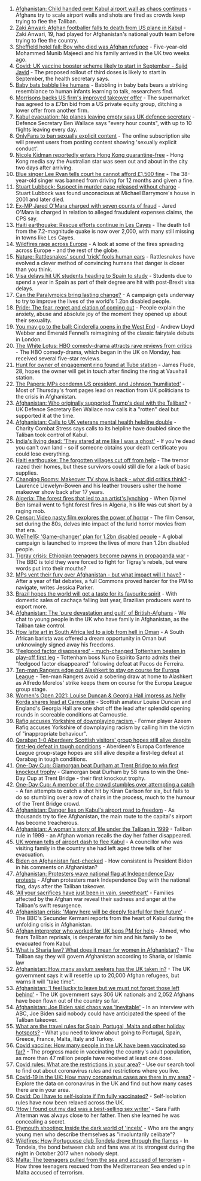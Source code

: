 1. [Afghanistan: Child handed over Kabul airport wall as chaos continues](https://www.bbc.co.uk/news/world-asia-58267756) - Afghans try to scale airport walls and shots are fired as crowds keep trying to flee the Taliban.
2. [Zaki Anwari: Afghan footballer falls to death from US plane in Kabul](https://www.bbc.co.uk/news/world-asia-58272740) - Zaki Anwari, 19, had played for Afghanistan's national youth team before trying to flee the country.
3. [Sheffield hotel fall: Boy who died was Afghan refugee](https://www.bbc.co.uk/news/uk-england-south-yorkshire-58269533) - Five-year-old Mohammed Munib Majeedi and his family arrived in the UK two weeks ago.
4. [Covid: UK vaccine booster scheme likely to start in September - Sajid Javid](https://www.bbc.co.uk/news/uk-58271911) - The proposed rollout of third doses is likely to start in September, the health secretary says.
5. [Baby bats babble like humans](https://www.bbc.co.uk/news/science-environment-58271913) - Babbling in baby bats bears a striking resemblance to human infants learning to talk, researchers find.
6. [Morrisons backs US firm's improved takeover offer](https://www.bbc.co.uk/news/business-58273916) - The supermarket has agreed to a £7bn bid from a US private equity group, ditching a lower offer from another firm.
7. [Kabul evacuation: No planes leaving empty says UK defence secretary](https://www.bbc.co.uk/news/uk-58266555) - Defence Secretary Ben Wallace says "every hour counts", with up to 10 flights leaving every day.
8. [OnlyFans to ban sexually explicit content](https://www.bbc.co.uk/news/business-58273914) - The online subscription site will prevent users from posting content showing 'sexually explicit conduct'.
9. [Nicole Kidman reportedly enters Hong Kong quarantine-free](https://www.bbc.co.uk/news/world-asia-58270417) - Hong Kong media say the Australian star was seen out and about in the city two days after arriving.
10. [Blue singer Lee Ryan tells court he cannot afford £1,500 fine](https://www.bbc.co.uk/news/uk-england-cambridgeshire-58274941) - The 38-year-old singer was banned from driving for 12 months and given a fine.
11. [Stuart Lubbock: Suspect in murder case released without charge](https://www.bbc.co.uk/news/uk-england-essex-58273900) - Stuart Lubbock was found unconscious at Michael Barrymore's house in 2001 and later died.
12. [Ex-MP Jared O'Mara charged with seven counts of fraud](https://www.bbc.co.uk/news/uk-england-south-yorkshire-58272878) - Jared O'Mara is charged in relation to alleged fraudulent expenses claims, the CPS say.
13. [Haiti earthquake: Rescue efforts continue in Les Cayes](https://www.bbc.co.uk/news/world-latin-america-58274326) - The death toll from the 7.2-magnitude quake is now over 2,000, with many still missing in towns like Les Cayes.
14. [Wildfires rage across Europe](https://www.bbc.co.uk/news/world-58257998) - A look at some of the fires spreading across Europe - and the rest of the globe.
15. [Nature: Rattlesnakes' sound 'trick' fools human ears](https://www.bbc.co.uk/news/science-environment-58270599) - Rattlesnakes have evolved a clever method of convincing humans that danger is closer than you think.
16. [Visa delays hit UK students heading to Spain to study](https://www.bbc.co.uk/news/education-58247963) - Students due to spend a year in Spain as part of their degree are hit with post-Brexit visa delays.
17. [Can the Paralympics bring lasting change?](https://www.bbc.co.uk/news/uk-58260253) - A campaign gets underway to try to improve the lives of the world's 1.2bn disabled people.
18. [Pride: The fear, regret and elation of coming out](https://www.bbc.co.uk/news/uk-wales-58255735) - People explain the anxiety, abuse and absolute joy of the moment they opened up about their sexuality.
19. [You may go to the ball: Cinderella opens in the West End](https://www.bbc.co.uk/news/entertainment-arts-58260252) - Andrew Lloyd Webber and Emerald Fennel’s reimagining of the classic fairytale debuts in London.
20. [The White Lotus: HBO comedy-drama attracts rave reviews from critics](https://www.bbc.co.uk/news/entertainment-arts-58254855) - The HBO comedy-drama, which began in the UK on Monday, has received several five-star reviews.
21. [Hunt for owner of engagement ring found at Tube station](https://www.bbc.co.uk/news/uk-england-london-58235968) - James Flude, 28, hopes the owner will get in touch after finding the ring at Vauxhall station.
22. [The Papers: MPs condemn US president, and Johnson 'humiliated'](https://www.bbc.co.uk/news/blogs-the-papers-58264267) - Most of Thursday's front pages lead on reaction from UK politicians to the crisis in Afghanistan.
23. [Afghanistan: Who originally supported Trump's deal with the Taliban?](https://www.bbc.co.uk/news/58271943) - UK Defence Secretary Ben Wallace now calls it a "rotten" deal but supported it at the time.
24. [Afghanistan: Calls to UK veterans mental health helpline double](https://www.bbc.co.uk/news/uk-politics-58271247) - Charity Combat Stress says calls to its helpline have doubled since the Taliban took control of Kabul.
25. [India's living dead: 'They stared at me like I was a ghost'](https://www.bbc.co.uk/news/stories-58259497) - If you're dead you can't own land - so if someone obtains your death certificate you could lose everything.
26. [Haiti earthquake: The forgotten villages cut off from help](https://www.bbc.co.uk/news/world-latin-america-58245047) - The tremor razed their homes, but these survivors could still die for a lack of basic supplies.
27. [Changing Rooms: Makeover TV show is back - what did critics think?](https://www.bbc.co.uk/news/entertainment-arts-58267000) - Laurence Llewelyn-Bowen and his leather trousers usher the home makeover show back after 17 years.
28. [Algeria: The forest fires that led to an artist's lynching](https://www.bbc.co.uk/news/world-africa-58260855) - When Djamel Ben Ismail went to fight forest fires in Algeria, his life was cut short by a raging mob.
29. [Censor: Video nasty film explores the power of horror](https://www.bbc.co.uk/news/entertainment-arts-58246426) - The film Censor, set during the 80s, delves into impact of the lurid horror movies from that era.
30. [WeThe15: 'Game-changer' plan for 1.2bn disabled people](https://www.bbc.co.uk/news/disability-58231022) - A global campaign is launched to improve the lives of more than 1.2bn disabled people.
31. [Tigray crisis: Ethiopian teenagers become pawns in propaganda war](https://www.bbc.co.uk/news/world-africa-58189395) - The BBC is told they were forced to fight for Tigray's rebels, but were words put into their mouths?
32. [MPs vent their fury over Afghanistan - but what impact will it have?](https://www.bbc.co.uk/news/uk-politics-58256616) - After a year of flat debates, a full Commons proved harder for the PM to navigate, writes Jessica Parker.
33. [Brazil hopes the world will get a taste for its favourite spirit](https://www.bbc.co.uk/news/business-58241729) - With domestic sales of cachaça falling last year, Brazilian producers want to export more.
34. [Afghanistan: The 'pure devastation and guilt' of British-Afghans](https://www.bbc.co.uk/news/newsbeat-58242443) - We chat to young people in the UK who have family in Afghanistan, as the Taliban take control.
35. [How latte art in South Africa led to a job from hell in Oman](https://www.bbc.co.uk/news/world-africa-57990393) - A South African barista was offered a dream opportunity in Oman but unknowingly signed away his freedoms.
36. ['Feelgood factor disappeared' - much-changed Tottenham beaten in play-off first leg](https://www.bbc.co.uk/sport/football/58257076) - Tottenham boss Nuno Espirito Santo admits their "feelgood factor disappeared" following defeat at Pacos de Ferreira.
37. [Ten-man Rangers edge out Alashkert to stay on course for Europa League](https://www.bbc.co.uk/sport/football/58215309) - Ten-man Rangers avoid a sobering draw at home to Alashkert as Alfredo Morelos' strike keeps them on course for the Europa League group stage.
38. [Women's Open 2021: Louise Duncan & Georgia Hall impress as Nelly Korda shares lead at Carnoustie](https://www.bbc.co.uk/sport/golf/58274174) - Scottish amateur Louise Duncan and England's Georgia Hall are one shot off the lead after splendid opening rounds in scoreable conditions at Carnoustie.
39. [Rafiq accuses Yorkshire of downplaying racism ](https://www.bbc.co.uk/sport/cricket/58272607) - Former player Azeem Rafiq accuses Yorkshire of downplaying racism by calling him the victim of "inappropriate behaviour".
40. [Qarabag 1-0 Aberdeen: Scottish visitors' group hopes still alive despite first-leg defeat in tough conditions](https://www.bbc.co.uk/sport/football/58215336) - Aberdeen's Europa Conference League group-stage hopes are still alive despite a first-leg defeat at Qarabag in tough conditions.
41. [One-Day Cup: Glamorgan beat Durham at Trent Bridge to win first knockout trophy](https://www.bbc.co.uk/sport/cricket/58237726) - Glamorgan beat Durham by 58 runs to win the One-Day Cup at Trent Bridge - their first knockout trophy.
42. [One-Day Cup: A member of the crowd stumbles over attempting a catch](https://www.bbc.co.uk/sport/av/cricket/58272079) - A fan attempts to catch a shot hit by Kiran Carlson for six, but fails to do so stumbling over a row of chairs in the process, much to the humour of the Trent Bridge crowd.
43. [Afghanistan: Danger lies on Kabul's airport road to freedom](https://www.bbc.co.uk/news/world-asia-58271517) - As thousands try to flee Afghanistan, the main route to the capital's airport has become treacherous.
44. [Afghanistan: A woman's story of life under the Taliban in 1999](https://www.bbc.co.uk/news/world-asia-58250780) - Taliban rule in 1999 - an Afghan woman recalls the day her father disappeared.
45. [UK woman tells of airport dash to flee Kabul](https://www.bbc.co.uk/news/uk-58266554) - A councillor who was visiting family in the country she had left aged three tells of her evacuation.
46. [Biden on Afghanistan fact-checked](https://www.bbc.co.uk/news/58243158) - How consistent is President Biden in his comments on Afghanistan?
47. [Afghanistan: Protesters wave national flag at Independence Day protests](https://www.bbc.co.uk/news/world-asia-58275284) - Afghan protesters mark Independence Day with the national flag, days after the Taliban takeover.
48. ['All your sacrifices have just been in vain, sweetheart'](https://www.bbc.co.uk/news/uk-58267755) - Families affected by the Afghan war reveal their sadness and anger at the Taliban's swift resurgence.
49. [Afghanistan crisis: 'Many here will be deeply fearful for their future'](https://www.bbc.co.uk/news/world-asia-58262874) - The BBC's Secunder Kermani reports from the heart of Kabul during the unfolding crisis in Afghanistan.
50. [Afghan interpreter who worked for UK begs PM for help](https://www.bbc.co.uk/news/uk-58264397) - Ahmed, who fears Taliban reprisals, is desperate for him and his family to be evacuated from Kabul.
51. [What is Sharia law? What does it mean for women in Afghanistan?](https://www.bbc.co.uk/news/world-27307249) - The Taliban say they will govern Afghanistan according to Sharia, or Islamic law
52. [Afghanistan: How many asylum seekers has the UK taken in?](https://www.bbc.co.uk/news/uk-58245684) - The UK government says it will resettle up to 20,000 Afghan refugees, but warns it will "take time".
53. [Afghanistan: 'I feel lucky to leave but we must not forget those left behind'](https://www.bbc.co.uk/news/uk-58259520) - The UK government says 306 UK nationals and 2,052 Afghans have been flown out of the country so far.
54. [Afghanistan: Joe Biden said chaos was 'inevitable'](https://www.bbc.co.uk/news/world-us-canada-58264718) - In an interview with ABC, Joe Biden said nobody could have anticipated the speed of the Taliban takeover.
55. [What are the travel rules for Spain, Portugal, Malta and other holiday hotspots?](https://www.bbc.co.uk/news/explainers-56997931) - What you need to know about going to Portugal, Spain, Greece, France, Malta, Italy and Turkey.
56. [Covid vaccine: How many people in the UK have been vaccinated so far?](https://www.bbc.co.uk/news/health-55274833) - The progress made in vaccinating the country's adult population, as more than 47 million people have received at least one dose.
57. [Covid rules: What are the restrictions in your area?](https://www.bbc.co.uk/news/uk-54373904) - Use our search tool to find out about coronavirus rules and restrictions where you live.
58. [Covid-19 in the UK: How many coronavirus cases are there in my area?](https://www.bbc.co.uk/news/uk-51768274) - Explore the data on coronavirus in the UK and find out how many cases there are in your area.
59. [Covid: Do I have to self-isolate if I'm fully vaccinated?](https://www.bbc.co.uk/news/explainers-54239922) - Self-isolation rules have now been relaxed across the UK.
60. ['How I found out my dad was a best-selling sex writer'](https://www.bbc.co.uk/news/stories-58171940) - Sara Faith Alterman was always close to her father. Then she learned he was concealing a secret.
61. [Plymouth shooting: Inside the dark world of 'incels'](https://www.bbc.co.uk/news/blogs-trending-44053828) - Who are the angry young men who describe themselves as "involuntarily celibate"?
62. [Wildfires: How Portuguese club Tondela drove through the flames](https://www.bbc.co.uk/sport/football/58101546) - In Tondela, the bond between club and fans was at its strongest during the night in October 2017 when nobody slept.
63. [Malta: The teenagers pulled from the sea and accused of terrorism](https://www.bbc.co.uk/news/world-57988934) - How three teenagers rescued from the Mediterranean Sea ended up in Malta accused of terrorism.
